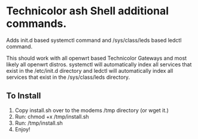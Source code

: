 # Technicolor ash Shell additional commands.
Adds init.d based systemctl command and /sys/class/leds based ledctl command.

This should work with all openwrt based Technicolor Gateways and most likely all openwrt distros.
systemctl will automatically index all services that exist in the /etc/init.d directory and ledctl will automatically index all services that exist in the /sys/class/leds directory.


## To Install
1. Copy install.sh over to the modems /tmp directory (or wget it.)
2. Run: chmod +x /tmp/install.sh
3. Run: /tmp/install.sh
4. Enjoy!  
